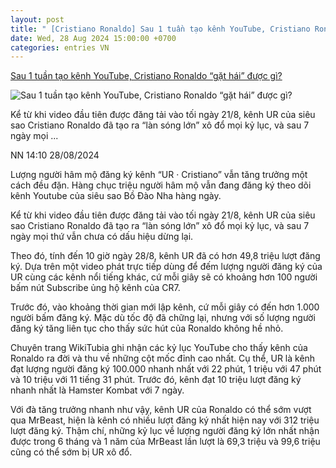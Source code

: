 ```yaml
---
layout: post
title: " [Cristiano Ronaldo] Sau 1 tuần tạo kênh YouTube, Cristiano Ronaldo “gặt hái” được gì?"
date: Wed, 28 Aug 2024 15:00:00 +0700
categories: entries VN
---
```

[Sau 1 tuần tạo kênh YouTube, Cristiano Ronaldo “gặt hái” được gì?](https://thieunien.vn/sau-1-tuan-tao-kenh-youtube-cristiano-ronaldo-gat-hai-duoc-gi-tbd61466.html)

![Sau 1 tuần tạo kênh YouTube, Cristiano Ronaldo “gặt hái” được gì?](https://medianews.thieunien.vn/uploads/2024/08/28/a-nh-ma-n-hi-nh-2024-08-28-lu-c-09-1724814055.png)

Kể từ khi video đầu tiên được đăng tải vào tối ngày 21/8, kênh UR của siêu sao Cristiano Ronaldo đã tạo ra “làn sóng lớn” xô đổ mọi kỷ lục, và sau 7 ngày mọi ...

NN 14:10 28/08/2024

Lượng người hâm mộ đăng ký kênh “UR · Cristiano” vẫn tăng trưởng một cách đều đặn. Hàng chục triệu người hâm mộ vẫn đang đăng ký theo dõi kênh Youtube của siêu sao Bồ Đào Nha hàng ngày.

Kể từ khi video đầu tiên được đăng tải vào tối ngày 21/8, kênh UR của siêu sao Cristiano Ronaldo đã tạo ra “làn sóng lớn” xô đổ mọi kỷ lục, và sau 7 ngày mọi thứ vẫn chưa có dấu hiệu dừng lại.

Theo đó, tính đến 10 giờ ngày 28/8, kênh UR đã có hơn 49,8 triệu lượt đăng ký. Dựa trên một video phát trực tiếp dùng để đếm lượng người đăng ký của UR cùng các kênh nổi tiếng khác, cứ mỗi giây sẽ có khoảng hơn 100 người bấm nút Subscribe ủng hộ kênh của CR7.

Trước đó, vào khoảng thời gian mới lập kênh, cứ mỗi giây có đến hơn 1.000 người bấm đăng ký. Mặc dù tốc độ đã chững lại, nhưng với số lượng người đăng ký tăng liên tục cho thấy sức hút của Ronaldo không hề nhỏ.

Chuyên trang WikiTubia ghi nhận các kỷ lục YouTube cho thấy kênh của Ronaldo ra đời và thu về những cột mốc đỉnh cao nhất. Cụ thể, UR là kênh đạt lượng người đăng ký 100.000 nhanh nhất với 22 phút, 1 triệu với 47 phút và 10 triệu với 11 tiếng 31 phút. Trước đó, kênh đạt 10 triệu lượt đăng ký nhanh nhất là Hamster Kombat với 7 ngày.

Với đà tăng trưởng nhanh như vậy, kênh UR của Ronaldo có thể sớm vượt qua MrBeast, hiện là kênh có nhiều lượt đăng ký nhất hiện nay với 312 triệu lượt đăng ký. Thậm chí, những kỷ lục về lượng người đăng ký lớn nhất nhận được trong 6 tháng và 1 năm của MrBeast lần lượt là 69,3 triệu và 99,6 triệu cũng có thể sớm bị UR xô đổ.


